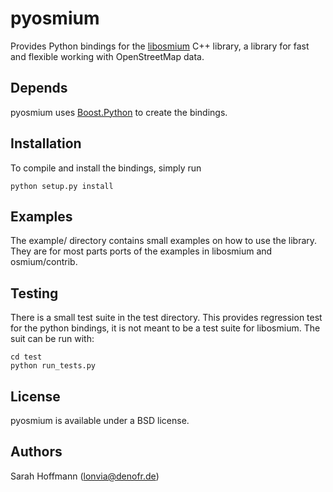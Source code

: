 # pyosmium

Provides Python bindings for the [libosmium](https://github.com/osmcode/libosmium) C++
library, a library for fast and flexible working with OpenStreetMap data.

## Depends

pyosmium uses [Boost.Python](http://www.boost.org/doc/libs/1_56_0/libs/python/doc/index.html)
to create the bindings.

## Installation

To compile and install the bindings, simply run

    python setup.py install

## Examples

The example/ directory contains small examples on how to use the library.
They are for most parts ports of the examples in libosmium and osmium/contrib.

## Testing

There is a small test suite in the test directory. This provides regression
test for the python bindings, it is not meant to be a test suite for libosmium.
The suit can be run with:

    cd test
    python run_tests.py

## License

pyosmium is available under a BSD license.

## Authors

Sarah Hoffmann (lonvia@denofr.de)
